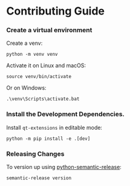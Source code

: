 # Contributing Guide


### Create a virtual environment

Create a venv:
```shell
python -m venv venv
```

Activate it on Linux and macOS:
```shell
source venv/bin/activate
```
Or on Windows:
```shell
.\venv\Scripts\activate.bat
```

### Install the Development Dependencies.

Install `qt-extensions` in editable mode:
```shell
python -m pip install -e .[dev]
```

### Releasing Changes

To version up using [python-semantic-release]:
```shell
semantic-release version
```

[python-semantic-release]: https://github.com/python-semantic-release/python-semantic-release
